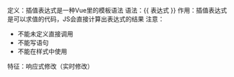 定义：插值表达式是一种Vue里的模板语法
语法：{{ 表达式 }}
作用：插值表达式是可以求值的代码，JS会直接计算出表达式的结果
注意：
- 不能未定义直接调用
- 不能写语句
- 不能在样式中使用

特征：响应式修改（实时修改）
